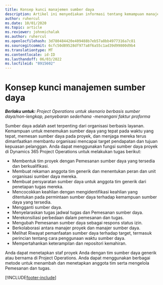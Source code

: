 ```yaml
---
title: Konsep kunci manajemen sumber daya
description: Artikel ini menyediakan informasi tentang kemampuan manajemen sumber daya di Microsoft Dynamics Project operations.
author: ruhercul
ms.date: 10/01/2020
ms.topic: article
ms.reviewer: johnmichalak
ms.author: ruhercul
ms.openlocfilehash: 3d780484420e409488b7eb57a8bb4977316a7c81
ms.sourcegitcommit: 6cfc50d89528df977a8f6a55c1ad39d99800d9b4
ms.translationtype: MT
ms.contentlocale: id-ID
ms.lasthandoff: 06/03/2022
ms.locfileid: "8915602"
---
```

# <a name="resource-management-key-concepts"></a>Konsep kunci manajemen sumber daya

_**Berlaku untuk:** Project Operations untuk skenario berbasis sumber daya/non-lengkap, penyebaran sederhana -menangani faktur proforma_

Sumber daya adalah aset terpenting dari organisasi berbasis layanan. Kemampuan untuk menemukan sumber daya yang tepat pada waktu yang tepat, memesan sumber daya pada proyek, dan menjaga mereka terus dimanfaatkan membantu organisasi mencapai target pendapatan dan tujuan kepuasan pelanggan. Anda dapat menggunakan fungsi sumber daya proyek di Dynamics 365 Project Operations untuk melakukan tugas berikut:

- Membentuk tim proyek dengan Pemesanan sumber daya yang tersedia dan berkualifikasi.
- Membuat rekaman anggota tim generik dan menentukan peran dan unit organisasi sumber daya mereka.
- Membuat persyaratan sumber daya untuk anggota tim generik dari penetapan tugas mereka.
- Mencocokkan keahlian dengan mengidentifikasi keahlian yang ditentukan pada permintaan sumber daya terhadap kemampuan sumber daya yang tersedia.
- Mengganti sumber daya.
- Menyelaraskan tugas jadwal tugas dan Pemesanan sumber daya.
- Merekonsiliasi perbedaan dalam pemesanan dan tugas.
- Mengubah Pemesanan sumber daya sebagai respons status izin.
- Berkolaborasi antara manajer proyek dan manajer sumber daya.
- Melihat Riwayat pemanfaatan sumber daya terhadap target, termasuk perincian tentang cara penggunaan waktu sumber daya.
- Mempertahankan keterampilan dan repositori kemahiran.


Anda dapat menetapkan staf proyek Anda dengan tim sumber daya generik atau bernama di Project Operations. Anda dapat menggunakan berbagai metode untuk menambah dan menetapkan anggota tim serta mengelola Pemesanan dan tugas. 


[!INCLUDE[footer-include](../includes/footer-banner.md)]